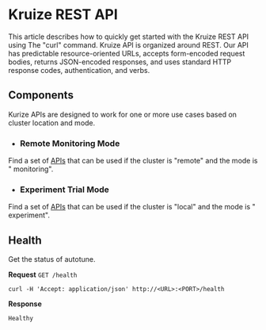 # Kruize REST API

This article describes how to quickly get started with the Kruize REST API using The "curl" command. Kruize API is
organized around REST. Our API has predictable resource-oriented URLs, accepts form-encoded request bodies, returns
JSON-encoded responses, and uses standard HTTP response codes, authentication, and verbs.

## Components

Kurize APIs are designed to work for one or more use cases based on cluster location and mode.

* ### Remote Monitoring Mode

Find a set of [APIs](/design/MonitoringModeAPI.md) that can be used if the cluster is "remote" and the mode is "
monitoring".

* ### Experiment Trial Mode

Find a set of [APIs](/design/ExperimentModeAPI.md) that can be used if the cluster is "local" and the mode is "
experiment".

## Health

Get the status of autotune.

**Request**
`GET /health`

`curl -H 'Accept: application/json' http://<URL>:<PORT>/health`

**Response**

```
Healthy
```

